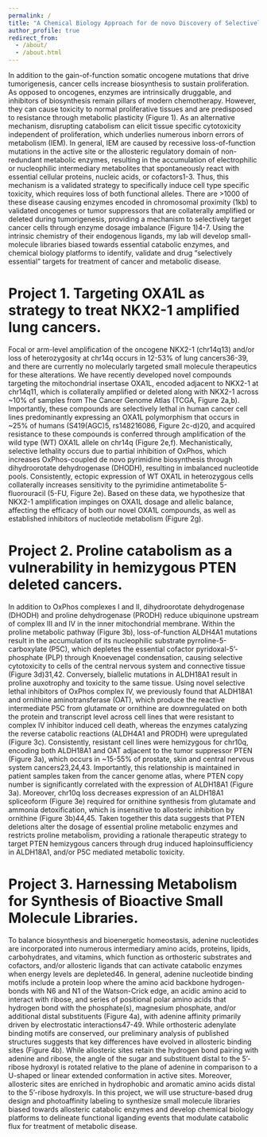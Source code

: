 ```yaml
---
permalink: /
title: "A Chemical Biology Approach for de novo Discovery of Selectively Essential Metabolic Enzymes"
author_profile: true
redirect_from: 
  - /about/
  - /about.html
---
```


In addition to the gain-of-function somatic oncogene mutations that drive tumorigenesis, cancer cells increase biosynthesis to sustain proliferation. As opposed to oncogenes, enzymes are intrinsically druggable, and inhibitors of biosynthesis remain pillars of modern chemotherapy. However, they can cause toxicity to normal proliferative tissues and are predisposed to resistance through metabolic plasticity (Figure 1). As an alternative mechanism, disrupting catabolism can elicit tissue specific cytotoxicity independent of proliferation, which underlies numerous inborn errors of metabolism (IEM). In general, IEM are caused by recessive loss-of-function mutations in the active site or the allosteric regulatory domain of non-redundant metabolic enzymes, resulting in the accumulation of electrophilic or nucleophilic intermediary metabolites that spontaneously react with essential cellular proteins, nucleic acids, or cofactors1-3. Thus, this mechanism is a validated strategy to specifically induce cell type specific toxicity, which requires loss of both functional alleles. There are >1000 of these disease causing enzymes encoded in chromosomal proximity (1kb) to validated oncogenes or tumor suppressors that are collaterally amplified or deleted during tumorigenesis, providing a mechanism to selectively target cancer cells through enzyme dosage imbalance (Figure 1)4-7. Using the intrinsic chemistry of their endogenous ligands, my lab will develop small-molecule libraries biased towards essential catabolic enzymes, and chemical biology platforms to identify, validate and drug “selectively essential” targets for treatment of cancer and metabolic disease.

Project 1. Targeting OXA1L as strategy to treat NKX2-1 amplified lung cancers.
======
Focal or arm-level amplification of the oncogene NKX2-1 (chr14q13) and/or loss of heterozygosity at chr14q occurs in 12-53% of lung cancers36-39, and there are currently no molecularly targeted small molecule therapeutics for these alterations. We have recently developed novel compounds targeting the mitochondrial insertase OXA1L, encoded adjacent to NKX2-1 at chr14q11, which is collaterally amplified or deleted along with NKX2-1 across ~10% of samples from The Cancer Genome Atlas (TCGA, Figure 2a,b). Importantly, these compounds are selectively lethal in human cancer cell lines predominantly expressing an OXA1L polymorphism that occurs in ~25% of humans (S419(AGC)5, rs148216086, Figure 2c-d)20, and acquired resistance to these compounds is conferred through amplification of the wild type (WT) OXA1L allele on chr14q (Figure 2e,f). Mechanistically, selective lethality occurs due to partial inhibition of OxPhos, which increases OxPhos-coupled de novo pyrimidine biosynthesis through dihydroorotate dehydrogenase (DHODH), resulting in imbalanced nucleotide pools. Consistently, ectopic expression of WT OXA1L in heterozygous cells collaterally increases sensitivity to the pyrimidine antimetabolite 5-fluorouracil (5-FU, Figure 2e). Based on these data, we hypothesize that NKX2-1 amplification impinges on OXA1L dosage and allelic balance, affecting the efficacy of both our novel OXA1L compounds, as well as established inhibitors of nucleotide metabolism (Figure 2g). 

Project 2. Proline catabolism as a vulnerability in hemizygous PTEN deleted cancers.
======
In addition to OxPhos complexes I and II, dihydroorotate dehydrogenase (DHODH) and proline dehydrogenase (PRODH) reduce ubiquinone upstream of complex III and IV in the inner mitochondrial membrane. Within the proline metabolic pathway (Figure 3b), loss-of-function ALDH4A1 mutations result in the accumulation of its nucleophilic substrate pyrroline-5-carboxylate (P5C), which depletes the essential cofactor pyridoxal-5’-phosphate (PLP) through Knoevenagel condensation, causing selective cytotoxicity to cells of the central nervous system and connective tissue (Figure 3d)31,42. Conversely, biallelic mutations in ALDH18A1 result in proline auxotrophy and toxicity to the same tissue. Using novel selective lethal inhibitors of OxPhos complex IV, we previously found that ALDH18A1 and ornithine aminotransferase (OAT), which produce the reactive intermediate P5C from glutamate or ornithine are downregulated on both the protein and transcript level across cell lines that were resistant to complex IV inhibitor induced cell death, whereas the enzymes catalyzing the reverse catabolic reactions (ALDH4A1 and PRODH) were upregulated (Figure 3c). Consistently, resistant cell lines were hemizygous for chr10q, encoding both ALDH18A1 and OAT adjacent to the tumor suppressor PTEN (Figure 3a), which occurs in ~15-55% of prostate, skin and central nervous system cancers23,24,43. Importantly, this relationship is maintained in patient samples taken from the cancer genome atlas, where PTEN copy number is significantly correlated with the expression of ALDH18A1 (Figure 3a). Moreover, chr10q loss decreases expression of an ALDH18A1 spliceoform (Figure 3e) required for ornithine synthesis from glutamate and ammonia detoxification, which is insensitive to allosteric inhibition by ornithine (Figure 3b)44,45. Taken together this data suggests that PTEN deletions alter the dosage of essential proline metabolic enzymes and restricts proline metabolism, providing a rationale therapeutic strategy to target PTEN hemizygous cancers through drug induced haploinsufficiency in ALDH18A1, and/or P5C mediated metabolic toxicity. 

Project 3. Harnessing Metabolism for Synthesis of Bioactive Small Molecule Libraries. 
======
To balance biosynthesis and bioenergetic homeostasis, adenine nucleotides are incorporated into numerous intermediary amino acids, proteins, lipids, carbohydrates, and vitamins, which function as orthosteric substrates and cofactors, and/or allosteric ligands that can activate catabolic enzymes when energy levels are depleted46. In general, adenine nucleotide binding motifs include a protein loop where the amino acid backbone hydrogen-bonds with N6 and N1 of the Watson-Crick edge, an acidic amino acid to interact with ribose, and series of positional polar amino acids that hydrogen bond with the phosphate(s), magnesium phosphate, and/or additional distal substituents (Figure 4a), with adenine affinity primarily driven by electrostatic interactions47-49. While orthosteric adenylate binding motifs are conserved, our preliminary analysis of published structures suggests that key differences have evolved in allosteric binding sites (Figure 4b). While allosteric sites retain the hydrogen bond pairing with adenine and ribose, the angle of the sugar and substituent distal to the 5’-ribose hydroxyl is rotated relative to the plane of adenine in comparison to a U-shaped or linear extended conformation in active sites. Moreover, allosteric sites are enriched in hydrophobic and aromatic amino acids distal to the 5’-ribose hydroxyls. In this project, we will use structure-based drug design and photoaffinity labeling to synthesize small molecule libraries biased towards allosteric catabolic enzymes and develop chemical biology platforms to delineate functional liganding events that modulate catabolic flux for treatment of metabolic disease. 
